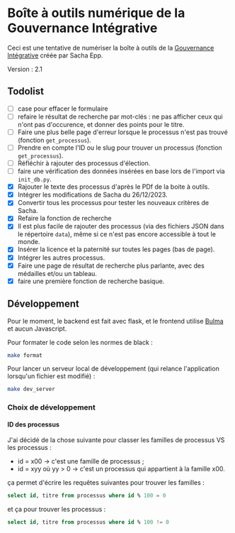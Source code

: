 # Boîte à outils numérique de la Gouvernance Intégrative

Ceci est une tentative de numériser la boîte à outils de la [Gouvernance Intégrative](https://gouvernanceintegrative.com/) créée par Sacha Epp.

Version : 2.1

## Todolist

* [ ] case pour effacer le formulaire
* [ ] refaire le résultat de recherche par mot-clés : ne pas afficher ceux qui n'ont pas d'occurence, et donner des points pour le titre.
* [ ] Faire une plus belle page d'erreur lorsque le processus n'est pas trouvé (fonction `get_processus`).
* [ ] Prendre en compte l'ID ou le slug pour trouver un processus (fonction `get_processus`).
* [ ] Réfléchir à rajouter des processus d'élection.
* [ ] faire une vérification des données insérées en base lors de l'import via `init_db.py`.
* [x] Rajouter le texte des processus d'après le PDf de la boite à outils.
* [x] Intégrer les modifications de Sacha du 26/12/2023.
* [x] Convertir tous les processus pour tester les nouveaux critères de Sacha.
* [x] Refaire la fonction de recherche
* [x] Il est plus facile de rajouter des processus (via des fichiers JSON dans le répertoire `data`), même si ce n'est pas encore accessible à tout le monde.
* [x] Insérer la licence et la paternité sur toutes les pages (bas de page).
* [x] Intégrer les autres processus.
* [x] Faire une page de résultat de recherche plus parlante, avec des médailles et/ou un tableau.
* [x] faire une première fonction de recherche basique.

## Développement

Pour le moment, le backend est fait avec flask, et le frontend utilise [Bulma](https://bulma.io/) et aucun Javascript.

Pour formater le code selon les normes de black :

``` bash
make format
```

Pour lancer un serveur local de développement (qui relance l'application lorsqu'un fichier est modifié) :

``` bash
make dev_server
```

### Choix de développement

#### ID des processus

J'ai décidé de la chose suivante pour classer les familles de processus VS les processus :

* id = x00 → c'est une famille de processus ;
* id = xyy où yy > 0 → c'est un processus qui appartient à la famille x00.

ça permet d'écrire les requêtes suivantes pour trouver les familles :

``` sql
select id, titre from processus where id % 100 = 0
```

et ça pour trouver les processus :

``` sql
select id, titre from processus where id % 100 != 0
```

